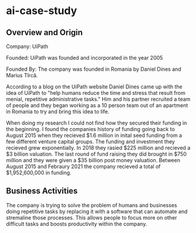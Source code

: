 # ai-case-study

## Overview and Origin
Company: UiPath

Founded: UiPath was founded and incorporated in the year 2005 

Founded By: The company was founded in Romania by Daniel Dines and Marius Tîrcă.

According to a blog on the UiPath website Daniel Dines came up with the idea of UiPath to "help humans reduce the time and stress that result from menial, repetitive administrative tasks." Him and his partner recruited a team of people and they began working as a 10 person team out of an apartment in Romania to try and bring this idea to life. 

When doing my research I could not find how they secured their funding in the beginning. I found the companies history of funding going back to August 2015 when they recieved $1.6 million in inital seed funding from a few different venture capital groups. The funding and investment they recieved grew exponentially. In 2018 they rasied $225 million and recieved a $3 billion valuation. The last round of fund raising they did brought in $750 million and they were given a $35 billion post money valuation. Between August 2015 and Febraury 2021 the company recieved a total of $1,952,600,000 in funding. 

## Business Activities
The company is trying to solve the problem of humans and businesses doing repetitive tasks by replacing it with a software that can automate and stremaline those processes. This allows people to focus more on other difficult tasks and boosts productivity within the company.